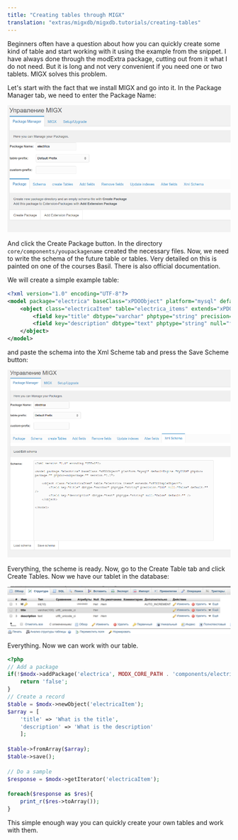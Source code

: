 ```yaml
---
title: "Creating tables through MIGX"
translation: "extras/migxdb/migxdb.tutorials/creating-tables"
---
```


Beginners often have a question about how you can quickly create some kind of table and start working with it using the example from the snippet. I have always done through the modExtra package, cutting out from it what I do not need. But it is long and not very convenient if you need one or two tablets. MIGX solves this problem.

Let's start with the fact that we install MIGX and go into it. In the Package Manager tab, we need to enter the Package Name:

![](creating-tables-through-migx-1.png)

And click the Create Package button. In the directory `core/components/youpackagename` created the necessary files.
Now, we need to write the schema of the future table or tables. Very detailed on this is painted on one of the courses Basil. There is also official documentation.

We will create a simple example table:

``` xml
<?xml version="1.0" encoding="UTF-8"?>
<model package="electrica" baseClass="xPDOObject" platform="mysql" defaultEngine="MyISAM" phpdoc-package="" phpdoc-subpackage="" version="1.1">
    <object class="electricaItem" table="electrica_items" extends="xPDOSimpleObject">
        <field key="title" dbtype="varchar" phptype="string" precision="100" null="false" default="" />
        <field key="description" dbtype="text" phptype="string" null="false" default="" />
    </object>
</model>
```

and paste the schema into the Xml Scheme tab and press the Save Scheme button:

![](creating-tables-through-migx-2.png)

Everything, the scheme is ready. Now, go to the Create Table tab and click Create Tables. Now we have our tablet in the database:

![](creating-tables-through-migx-3.png)

Everything. Now we can work with our table.

``` php
<?php
// Add a package
if(!$modx->addPackage('electrica', MODX_CORE_PATH . 'components/electrica/model/')){
    return 'false';
}
// Create a record
$table = $modx->newObject('electricaItem');
$array = [
    'title' => 'What is the title',
    'description' => 'What is the description'
    ];

$table->fromArray($array);
$table->save();

// Do a sample
$response = $modx->getIterator('electricaItem');

foreach($response as $res){
    print_r($res->toArray());
}
```

This simple enough way you can quickly create your own tables and work with them.
